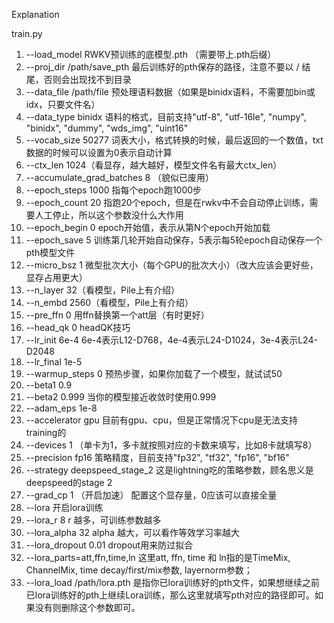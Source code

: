 Explanation

train.py

1. --load_model	RWKV预训练的底模型.pth （需要带上.pth后缀）
2. --proj_dir /path/save_pth	最后训练好的pth保存的路径，注意不要以 / 结尾，否则会出现找不到目录
3. --data_file /path/file	预处理语料数据（如果是binidx语料，不需要加bin或idx，只要文件名）
4. --data_type binidx	语料的格式，目前支持"utf-8", "utf-16le", "numpy", "binidx", "dummy", "wds_img", "uint16"
5. --vocab_size 50277	词表大小，格式转换的时候，最后返回的一个数值，txt数据的时候可以设置为0表示自动计算
6. --ctx_len 1024（看显存，越大越好，模型文件名有最大ctx_len） 
7. --accumulate_grad_batches 8  （貌似已废用）
8. --epoch_steps 1000  指每个epoch跑1000步	
9. --epoch_count 20 指跑20个epoch，但是在rwkv中不会自动停止训练，需要人工停止，所以这个参数没什么大作用
10. --epoch_begin 0	epoch开始值，表示从第N个epoch开始加载
11. --epoch_save 5	训练第几轮开始自动保存，5表示每5轮epoch自动保存一个pth模型文件
12. --micro_bsz 1	  微型批次大小（每个GPU的批次大小）（改大应该会更好些，显存占用更大） 
13. --n_layer 32（看模型，Pile上有介绍） 
14. --n_embd 2560（看模型，Pile上有介绍） 
15. --pre_ffn 0   用ffn替换第一个att层（有时更好）
16. --head_qk 0 	headQK技巧
17. --lr_init 6e-4	6e-4表示L12-D768，4e-4表示L24-D1024，3e-4表示L24-D2048
18. --lr_final 1e-5 
19. --warmup_steps 0 预热步骤，如果你加载了一个模型，就试试50
20. --beta1 0.9 
21. --beta2 0.999  当你的模型接近收敛时使用0.999
22. --adam_eps 1e-8 
23. --accelerator gpu  目前有gpu、cpu，但是正常情况下cpu是无法支持training的
24. --devices 1 （单卡为1，多卡就按照对应的卡数来填写，比如8卡就填写8） 
25. --precision fp16  策略精度，目前支持"fp32", "tf32", "fp16", "bf16"
26. --strategy deepspeed_stage_2  这是lightning吃的策略参数，顾名思义是deepspeed的stage 2
27. --grad_cp 1 （开启加速） 配置这个显存量，0应该可以直接全量 
28. --lora   开启lora训练
29. --lora_r 8 		r 越多，可训练参数越多
30. --lora_alpha 32 	alpha 越大，可以看作等效学习率越大
31. --lora_dropout 0.01	dropout用来防过拟合
32. --lora_parts=att,ffn,time,ln   这里att, ffn, time 和 ln指的是TimeMix, ChannelMix, time decay/first/mix参数, layernorm参数；
33. --lora_load /path/lora.pth  是指你已lora训练好的pth文件，如果想继续之前已lora训练好的pth上继续Lora训练，那么这里就填写pth对应的路径即可。如果没有则删除这个参数即可。